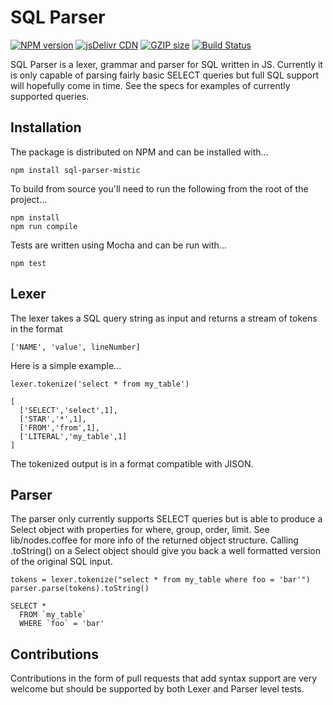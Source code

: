 SQL Parser
==========

[![NPM version](https://img.shields.io/npm/v/sql-parser-mistic.svg?style=flat-square)](https://www.npmjs.com/package/sql-parser-mistic)
[![jsDelivr CDN](https://data.jsdelivr.com/v1/package/npm/sql-parser-mistic/badge)](https://www.jsdelivr.com/package/npm/sql-parser-mistic)
[![GZIP size](https://img.shields.io/bundlephobia/minzip/sql-parser-mistic?label=gzip%20size)](https://bundlephobia.com/result?p=sql-parser-mistic)
[![Build Status](https://github.com/mistic100/sql-parser/workflows/CI/badge.svg)](https://github.com/mistic100/sql-parser/actions)

SQL Parser is a lexer, grammar and parser for SQL written in JS. Currently it is only capable of parsing fairly basic SELECT queries but full SQL support will hopefully come in time. See the specs for examples of currently supported queries.


Installation
----------

The package is distributed on NPM and can be installed with...

    npm install sql-parser-mistic

To build from source you'll need to run the following from the root of the project...

    npm install
    npm run compile

Tests are written using Mocha and can be run with...

    npm test


Lexer
-----

The lexer takes a SQL query string as input and returns a stream of tokens in the format

    ['NAME', 'value', lineNumber]

Here is a simple example...

    lexer.tokenize('select * from my_table')

    [
      ['SELECT','select',1],
      ['STAR','*',1],
      ['FROM','from',1],
      ['LITERAL','my_table',1]
    ]

The tokenized output is in a format compatible with JISON.


Parser
------

The parser only currently supports SELECT queries but is able to produce a Select object with properties for where, group, order, limit. See lib/nodes.coffee for more info of the returned object structure. Calling .toString() on a Select object should give you back a well formatted version of the original SQL input.

    tokens = lexer.tokenize("select * from my_table where foo = 'bar'")
    parser.parse(tokens).toString()

    SELECT *
      FROM `my_table`
      WHERE `foo` = 'bar'


Contributions
-------------

Contributions in the form of pull requests that add syntax support are very welcome but should be supported by both Lexer and Parser level tests.

